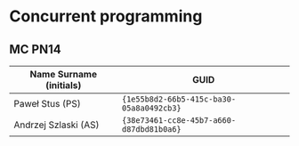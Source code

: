 # Concurrent programming

## MC PN14

| Name Surname (initials) | GUID                                     |
| ----------------------- | ---------------------------------------- |
| Paweł Stus (PS)         | `{1e55b8d2-66b5-415c-ba30-05a8a0492cb3}` |
| Andrzej Szlaski (AS)	  | `{38e73461-cc8e-45b7-a660-d87dbd81b0a6}` |
